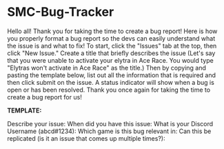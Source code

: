# SMC-Bug-Tracker
Hello all! Thank you for taking the time to create a bug report! Here is how you properly format a bug report so the devs can easily understand what the issue is and what to fix! To start, click the "Issues" tab at the top, then click "New Issue." Create a title that briefly describes the issue (Let's say that you were unable to activate your elytra in Ace Race. You would type "Elytras won't activate in Ace Race" as the title.) Then by copying and pasting the template below, list out all the information that is required and then click submit on the issue. A status indicator will show when a bug is open or has been resolved. Thank you once again for taking the time to create a bug report for us!




**TEMPLATE:**

Describe your issue:
When did you have this issue:
What is your Discord Username (abcd#1234):
Which game is this bug relevant in:
Can this be replicated (is it an issue that comes up multiple times?):
